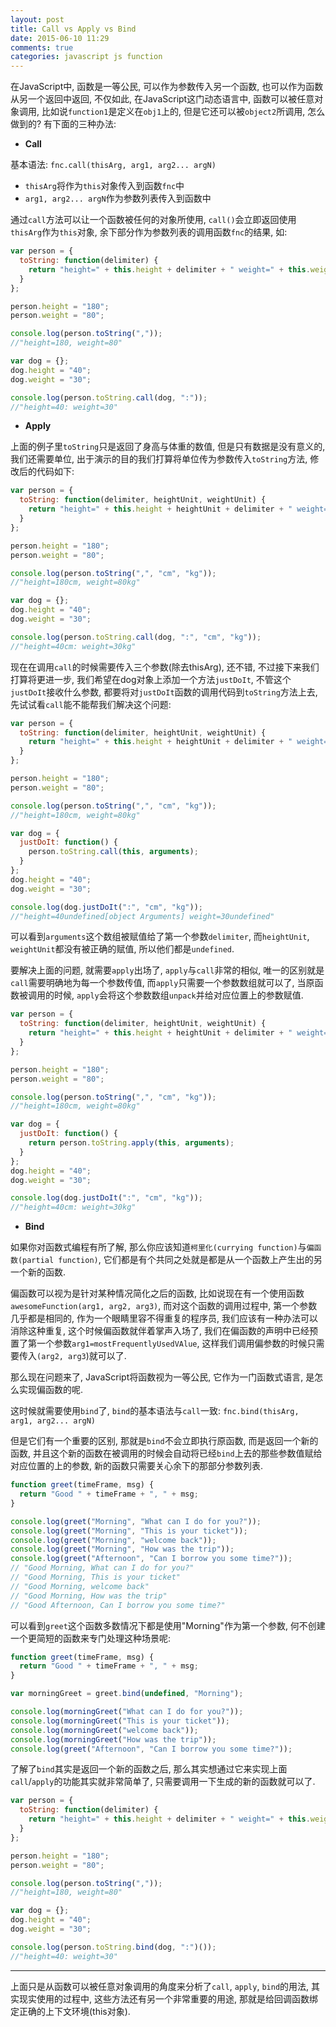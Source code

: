 ```yaml
---
layout: post
title: Call vs Apply vs Bind
date: 2015-06-10 11:29
comments: true
categories: javascript js function
---
```

在JavaScript中, 函数是一等公民, 可以作为参数传入另一个函数, 也可以作为函数从另一个返回中返回, 不仅如此, 在JavaScript这门动态语言中, 函数可以被任意对象调用, 比如说`function1`是定义在`obj1`上的, 但是它还可以被`object2`所调用, 怎么做到的? 有下面的三种办法:

* **Call**

基本语法: `fnc.call(thisArg, arg1, arg2... argN)`

 * `thisArg`将作为`this`对象传入到函数`fnc`中
 * `arg1, arg2... argN`作为参数列表传入到函数中
	
通过`call`方法可以让一个函数被任何的对象所使用, `call()`会立即返回使用`thisArg`作为`this`对象, 余下部分作为参数列表的调用函数`fnc`的结果, 如:

```javascript
var person = {
  toString: function(delimiter) {
    return "height=" + this.height + delimiter + " weight=" + this.weight;
  }
};

person.height = "180";
person.weight = "80";

console.log(person.toString(","));
//"height=180, weight=80"

var dog = {};
dog.height = "40";
dog.weight = "30";

console.log(person.toString.call(dog, ":"));
//"height=40: weight=30"
```
* **Apply**

上面的例子里`toString`只是返回了身高与体重的数值, 但是只有数据是没有意义的, 我们还需要单位, 出于演示的目的我们打算将单位传为参数传入`toString`方法, 修改后的代码如下:
```javascript
var person = {
  toString: function(delimiter, heightUnit, weightUnit) {
    return "height=" + this.height + heightUnit + delimiter + " weight=" + this.weight + weightUnit;
  }
};

person.height = "180";
person.weight = "80";

console.log(person.toString(",", "cm", "kg"));
//"height=180cm, weight=80kg"

var dog = {};
dog.height = "40";
dog.weight = "30";

console.log(person.toString.call(dog, ":", "cm", "kg"));
//"height=40cm: weight=30kg"
```
现在在调用`call`的时候需要传入三个参数(除去thisArg),  还不错, 不过接下来我们打算将更进一步, 我们希望在dog对象上添加一个方法`justDoIt`, 不管这个`justDoIt`接收什么参数, 都要将对`justDoIt`函数的调用代码到`toString`方法上去, 先试试看`call`能不能帮我们解决这个问题:
```javascript
var person = {
  toString: function(delimiter, heightUnit, weightUnit) {
    return "height=" + this.height + heightUnit + delimiter + " weight=" + this.weight + weightUnit;
  }
};

person.height = "180";
person.weight = "80";

console.log(person.toString(",", "cm", "kg"));
//"height=180cm, weight=80kg"

var dog = {
  justDoIt: function() {
    person.toString.call(this, arguments);
  }
};
dog.height = "40";
dog.weight = "30";

console.log(dog.justDoIt(":", "cm", "kg"));
//"height=40undefined[object Arguments] weight=30undefined"
```
可以看到`arguments`这个数组被赋值给了第一个参数`delimiter`, 而`heightUnit`, `weightUnit`都没有被正确的赋值, 所以他们都是`undefined`.

要解决上面的问题, 就需要`apply`出场了, `apply`与`call`非常的相似, 唯一的区别就是 `call`需要明确地为每一个参数传值, 而`apply`只需要一个参数数组就可以了, 当原函数被调用的时候, `apply`会将这个参数数组`unpack`并给对应位置上的参数赋值.
```javascript
var person = {
  toString: function(delimiter, heightUnit, weightUnit) {
    return "height=" + this.height + heightUnit + delimiter + " weight=" + this.weight + weightUnit;
  }
};

person.height = "180";
person.weight = "80";

console.log(person.toString(",", "cm", "kg"));
//"height=180cm, weight=80kg"

var dog = {
  justDoIt: function() {
    return person.toString.apply(this, arguments);
  }
};
dog.height = "40";
dog.weight = "30";

console.log(dog.justDoIt(":", "cm", "kg"));
//"height=40cm: weight=30kg"
```
* **Bind**

如果你对函数式编程有所了解, 那么你应该知道`柯里化(currying function)`与`偏函数(partial function)`, 它们都是有个共同之处就是都是从一个函数上产生出的另一个新的函数. 

偏函数可以视为是针对某种情况简化之后的函数, 比如说现在有一个使用函数`awesomeFunction(arg1, arg2, arg3)`, 而对这个函数的调用过程中, 第一个参数几乎都是相同的, 作为一个眼睛里容不得重复的程序员, 我们应该有一种办法可以消除这种重复, 这个时候偏函数就伴着掌声入场了, 我们在偏函数的声明中已经预置了第一个参数`arg1=mostFrequentlyUsedVAlue`, 这样我们调用偏参数的时候只需要传入`(arg2, arg3`)就可以了.

那么现在问题来了, JavaScript将函数视为一等公民, 它作为一门函数式语言, 是怎么实现偏函数的呢.

这时候就需要使用`bind`了, `bind`的基本语法与`call`一致:
`fnc.bind(thisArg, arg1, arg2... argN)`

但是它们有一个重要的区别, 那就是`bind`不会立即执行原函数, 而是返回一个新的函数, 并且这个新的函数在被调用的时候会自动将已经`bind`上去的那些参数值赋给对应位置的上的参数, 新的函数只需要关心余下的那部分参数列表.
```javascript
function greet(timeFrame, msg) {
  return "Good " + timeFrame + ", " + msg;
}

console.log(greet("Morning", "What can I do for you?"));
console.log(greet("Morning", "This is your ticket"));
console.log(greet("Morning", "welcome back"));
console.log(greet("Morning", "How was the trip"));
console.log(greet("Afternoon", "Can I borrow you some time?"));
// "Good Morning, What can I do for you?"
// "Good Morning, This is your ticket"
// "Good Morning, welcome back"
// "Good Morning, How was the trip"
// "Good Afternoon, Can I borrow you some time?"
```
可以看到`greet`这个函数多数情况下都是使用"Morning"作为第一个参数, 何不创建一个更简短的函数来专门处理这种场景呢:
```javascript
function greet(timeFrame, msg) {
  return "Good " + timeFrame + ", " + msg;
}

var morningGreet = greet.bind(undefined, "Morning");

console.log(morningGreet("What can I do for you?"));
console.log(morningGreet("This is your ticket"));
console.log(morningGreet("welcome back"));
console.log(morningGreet("How was the trip"));
console.log(greet("Afternoon", "Can I borrow you some time?"));
```

了解了`bind`其实是返回一个新的函数之后, 那么其实想通过它来实现上面`call`/`apply`的功能其实就非常简单了, 只需要调用一下生成的新的函数就可以了.
```javascript
var person = {
  toString: function(delimiter) {
    return "height=" + this.height + delimiter + " weight=" + this.weight;
  }
};

person.height = "180";
person.weight = "80";

console.log(person.toString(","));
//"height=180, weight=80"

var dog = {};
dog.height = "40";
dog.weight = "30";

console.log(person.toString.bind(dog, ":")());
//"height=40: weight=30"
```
---

上面只是从函数可以被任意对象调用的角度来分析了`call`, `apply`, `bind`的用法, 其实现实使用的过程中, 这些方法还有另一个非常重要的用途, 那就是给回调函数绑定正确的上下文环境(this对象).